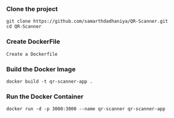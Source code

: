 ### Clone the project
```
git clone https://github.com/samarthdadhaniya/QR-Scanner.git
cd QR-Scanner
```
### Create DockerFile 
```
Create a Dockerfile
```
###  Build the Docker Image
```
docker build -t qr-scanner-app .
```

### Run the Docker Container
```
docker run -d -p 3000:3000 --name qr-scanner qr-scanner-app
```
